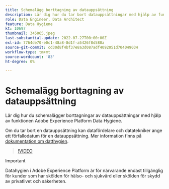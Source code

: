 ```yaml
---
title: Schemalägg borttagning av datauppsättning
description: Lär dig hur du tar bort datauppsättningar med hjälp av funktionen Adobe Experience Platform Data Hygiene.
role: Data Engineer, Data Architect
feature: Data Hygiene
kt: 10697
thumbnail: 345065.jpeg
last-substantial-update: 2022-07-27T00:00:00Z
exl-id: 7764de70-e0c1-48a8-8d1f-a5426f8d580a
source-git-commit: cd30d8f4bf37e8a3d087adf4092051d704049034
workflow-type: tm+mt
source-wordcount: '83'
ht-degree: 0%

---
```


# Schemalägg borttagning av datauppsättning

Lär dig hur du schemalägger borttagningar av datauppsättningar med hjälp av funktionen Adobe Experience Platform Data Hygiene.

Om du tar bort en datauppsättning kan datafördelare och datatekniker ange ett förfallodatum för en datauppsättning. Mer information finns på [dokumentation om datthygien](https://experienceleague.adobe.com/docs/experience-platform/hygiene/home.html).

>[!VIDEO](https://video.tv.adobe.com/v/345065?quality=12&learn=on)

>[!IMPORTANT]
>
> Datahygien i Adobe Experience Platform är för närvarande endast tillgänglig för kunder som har skölden för hälso- och sjukvård eller skölden för skydd av privatlivet och säkerheten.

